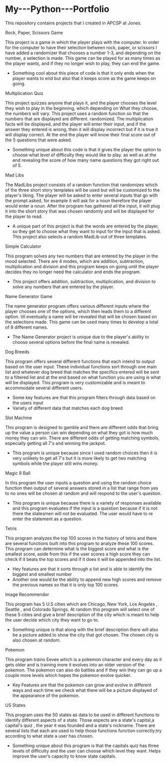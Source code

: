 # My---Python---Portfolio

This repository contains projects that I created in APCSP at Jones. 

Rock, Paper, Scissors Game

This project is a game in which the player plays with the computer. In order for the computer to have their selection between
rock, paper, or scissors I have added a randomizer that chooses a number 1-3, and depending on the number, a selection is made. This game
can be played for as many times as the player wants, and if they no longer wish to play, they can end the game.

- Something cool about this piece of code is that it only ends when the player wants to end but also that it keeps score as the
game keeps on going.


Multiplication Quiz

This project quizzes anyone that plays it, and the player chooses the level they wish to play in the beginning, which depending on 
What they choose, the numbers will vary. This project uses a random function so that the numbers that are displayed are different.
randomized. The multiplication facts will be displayed, and the player will enter their input, and if the answer they entered is wrong, then
it will display incorrect but if it is true it will display correct. At the end the player will know their final score out of the 5 questions that were asked.

- Something unique about this code is that it gives the player the option to choose what level of difficulty they would like to play.
as well as at the end revealing the score of how many name questions they got right out of 5.


Mad Libs

The MadLibs project consists of a random function that randomizes which of the three short story templates will be used but will be customized to the player's liking.
The player will be asked to enter several inputs that go with the prompt asked, for example it will ask for a noun therefore the player would enter a noun. 
After the program has gathered all the input, it will plug it into the short story that was chosen randomly and will be displayed for the player to read.

- A unique part of this project is that the words are entered by the player, so they get to choose what they want to input for the
input that is asked. This project also selects a random MadLib out of three templates.


Simple Calculator 

This program solves any two numbers that are entered by the player in the mood selected. There are 4 modes, which are addition, subtraction,
multiplication and division and this program keeps on going until the player decides they no longer need the calculator and ends 
the program.

- This project offers addition, subtraction, multiplication, and division to solve any numbers that are entered by the player.


Name Generator Game

The name generator program offers various different inputs where the player chooses one of the options, which then leads them to a different option.
till eventually a name will be revealed that will be chosen based on the selections made. This game can be used many times to develop a total of 8 different names.

- The Name Generator project is unique due to the player's ability to choose several options before the final name is revealed.

Dog Breeds

This program offers several different functions that each intend to output based on the user input. These individual functions sort through one main list and whatever 
dog breed that matches the specifics entered will be sent to a filtered list and at the end based on what function you are using is what will be displayed. This program is very
customizable and is meant to accommodate several different users.

- Some key features are that this program filters through data based on the users input
- Variety of different data that matches each dog breed

Slot Machine

This program is designed to gamble and there are different odds that bring up the value a person can win depending on what they got is how much money they can win. There are
different odds of getting matching symbols, especially getting all 7's and winning the jackpot.

- This program is unique because since I used random choices then it is very unlikely to get all 7's but it is more likely to get two matching symbols
while the player still wins money.

Magic 8 Ball

In this program the user inputs a question and using the random choice function then output of several answers stored in a list that range from yes to no ones will be chosen at random
and will respond to the user's question.

- This program is unique because there is a variety of responses available and this program evaluates if the input is a question because if it is not there the statesmen will not
be evaluated. The user would have to re enter the statement as a question.

Tetris

This program analyzes the top 100 scores in the history of tetris and there are several functions built into this program to analyze these 100 scores. This program can determine what is the biggest
score and what is the smallest score, aside from this if the user scores a high score they can check if it beats the top scores and if it does it will be appended into the list.
- Hey features are that it sorts through a list and is able to identify the biggest and smallest number
- Another one would be the ability to append new high scores and remove the previous names so that it is only top 100 scores.

Image Recommendor

This program has 5 U.S cities which are Chicago, New York, Los Angeles , Seattle , and Colorado Springs. At random this program will select one of these 5 cities and give a brief description
of the city which is meant to help the user decide which city they want to go to.
- Something unique is that along with the brief description there will also be a picture added to show the city that got chosen. The chosen city is also chosen at random.

Pokemon

This program trains Eevee which is a pokemon character and every day as it gets older and is training more it evolves into an older version of the pokemon. The pokemon can also do battles and if they win they
can go up a couple more levels which hepes the pokemon evolve quicker.
- Key Features are that the pokemon can grow and evolve in different ways and each time we check what there will be a picture displayed of the appearance of the pokemon.

US States

This program uses the 50 states as data to be used in different functions to identify different aspects of a state. Those aspects are a state's capital,a capital's quiz , the year it was founded and a state's nickname.
There are several lists that each are used to help those functions function correctly;try according to what state a user has chosen.
- Something unique about this program is that the capitals quiz has three levels of difficulty and the user can choose which level they want. Helps improve the user’s capacity to know state capitals.



